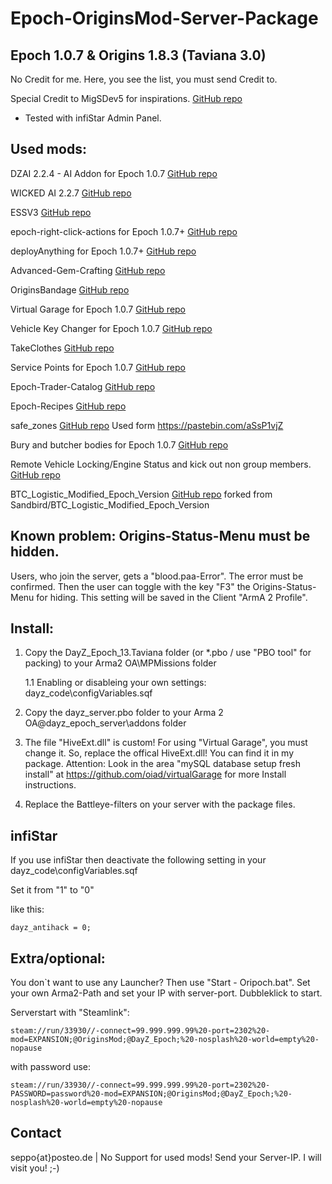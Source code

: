 # Epoch-OriginsMod-Server-Package 

## Epoch 1.0.7 & Origins 1.8.3 (Taviana 3.0)

No Credit for me. Here, you see the list, you must send Credit to.

Special Credit to MigSDev5 for inspirations. [GitHub repo](https://github.com/MigSDev5/Epoch_origins_pack)

- Tested with infiStar Admin Panel.

## Used mods:

DZAI 2.2.4 - AI Addon for Epoch 1.0.7 [GitHub repo](https://github.com/oiad/DZAI)

WICKED AI 2.2.7 [GitHub repo](https://github.com/f3cuk/WICKED-AI)

ESSV3 [GitHub repo](https://github.com/AirwavesMan/ESSV3)

epoch-right-click-actions for Epoch 1.0.7+ [GitHub repo](https://github.com/AirwavesMan/epoch-right-click-actions)

deployAnything for Epoch 1.0.7+ [GitHub repo](https://github.com/oiad/deployAnything)

Advanced-Gem-Crafting [GitHub repo](https://github.com/Schalldampfer/Advanced-Gem-crafting)

OriginsBandage [GitHub repo](https://github.com/Schalldampfer/OriginsBandage)

Virtual Garage for Epoch 1.0.7 [GitHub repo](https://github.com/oiad/virtualGarage)

Vehicle Key Changer for Epoch 1.0.7 [GitHub repo](https://github.com/oiad/vkc)

TakeClothes [GitHub repo](https://github.com/oiad/TakeClothes)
 
Service Points for Epoch 1.0.7 [GitHub repo](https://github.com/oiad/service_points)

Epoch-Trader-Catalog [GitHub repo](https://github.com/ch0c/trader-catalogue)

Epoch-Recipes [GitHub repo](https://github.com/ch0c/epoch-recipes)

safe_zones [GitHub repo](https://github.com/BigEgg17)
Used form https://pastebin.com/aSsP1vjZ

Bury and butcher bodies for Epoch 1.0.7 [GitHub repo](https://github.com/oiad/buryBodies)

Remote Vehicle Locking/Engine Status and kick out non group members. [GitHub repo](https://github.com/oiad/remoteVehicle)

BTC_Logistic_Modified_Epoch_Version [GitHub repo](https://github.com/MigSDev5/BTC_Logistic_Modified_Epoch_Version)
forked from Sandbird/BTC_Logistic_Modified_Epoch_Version

## Known problem: Origins-Status-Menu must be hidden.

Users, who join the server, gets a "blood.paa-Error". The error must be confirmed. Then the user can toggle with the key "F3" the Origins-Status-Menu for hiding.
This setting will be saved in the Client "ArmA 2 Profile".

## Install:

1. Copy the DayZ_Epoch_13.Taviana folder (or *.pbo / use "PBO tool" for packing) to your Arma2 OA\MPMissions folder

	1.1 Enabling or disableing your own settings: dayz_code\configVariables.sqf

2. Copy the dayz_server.pbo folder to your Arma 2 OA@dayz_epoch_server\addons folder

3. The file "HiveExt.dll" is custom! For using "Virtual Garage", you must change it. So, replace the offical HiveExt.dll! You can find it in my package.
	Attention: Look in the area "mySQL database setup fresh install" at https://github.com/oiad/virtualGarage for more Install instructions. 

4. Replace the Battleye-filters on your server with the package files.

## infiStar

If you use infiStar then deactivate the following setting in your dayz_code\configVariables.sqf

Set it from "1" to "0"

like this:

```
dayz_antihack = 0;
```

## Extra/optional: 

You don`t want to use any Launcher? Then use "Start - Oripoch.bat". Set your own Arma2-Path and set your IP with server-port. Dubbleklick to start.

Serverstart with "Steamlink":

```
steam://run/33930//-connect=99.999.999.99%20-port=2302%20-mod=EXPANSION;@OriginsMod;@DayZ_Epoch;%20-nosplash%20-world=empty%20-nopause
```

with password use:

```
steam://run/33930//-connect=99.999.999.99%20-port=2302%20-PASSWORD=password%20-mod=EXPANSION;@OriginsMod;@DayZ_Epoch;%20-nosplash%20-world=empty%20-nopause
```

## Contact

seppo{at}posteo.de | No Support for used mods! Send your Server-IP. I will visit you! ;-)